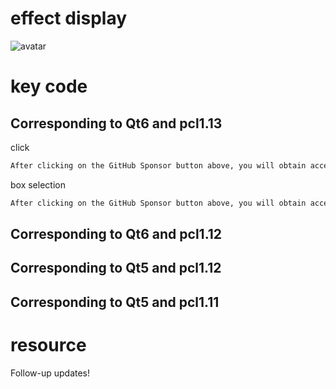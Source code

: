 #  effect display 

![avatar]( 3b240df951194ba49c1113eb31c02e94.gif) 

#  key code 

##  Corresponding to Qt6 and pcl1.13 

click 

 ```python  
After clicking on the GitHub Sponsor button above, you will obtain access permissions to my private code repository ( https://github.com/slowlon/my_code_bar ) to view this blog code. By searching the code number of this blog, you can find the code you need, code number is: 2024020309573736873
 ```  
box selection 

 ```python  
After clicking on the GitHub Sponsor button above, you will obtain access permissions to my private code repository ( https://github.com/slowlon/my_code_bar ) to view this blog code. By searching the code number of this blog, you can find the code you need, code number is: 2024020309573736873
 ```  
##  Corresponding to Qt6 and pcl1.12 

##  Corresponding to Qt5 and pcl1.12 

##  Corresponding to Qt5 and pcl1.11 

#  resource 

Follow-up updates! 

